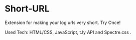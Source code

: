 # Short-URL
Extension for making your log urls very short. Try Once!

Used Tech: HTML/CSS, JavaScript, t.ly API and Spectre.css .
